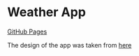 # Weather App

[GitHub Pages](https://its-jandy.github.io/weather-app/)

The design of the app was taken from [here](https://codepen.io/Call_in/pen/pMYGbZ)
